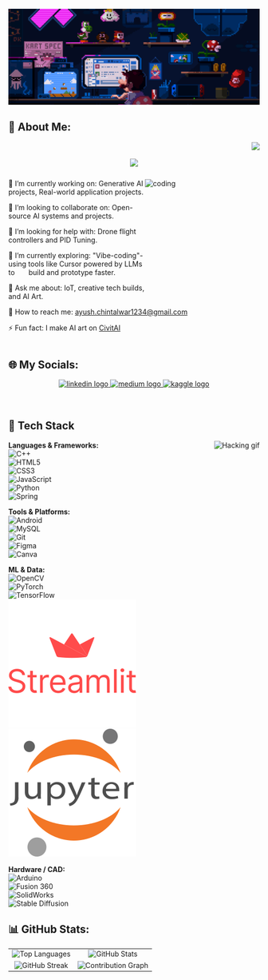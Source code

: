 [![MasterHead](https://github.com/tusharpatil2912/tusharpatil2912/blob/main/banner.gif)](https://ayush-chintalwar.netlify.app/)

## 💫 About Me:
<img align="right" src="https://visitor-badge.laobi.icu/badge?page_id=4yu5h-crtl.4yu5h-crtl" />
<h1 align="center">
    <img src="https://readme-typing-svg.herokuapp.com/?font=Righteous&size=35&center=true&vCenter=true&width=600&height=70&duration=4000&lines=Hi+There!+👋;+I'm+Ayush+Chintalwar!" />
</h1>     

<img align="right" alt="coding" width="230" height="230" src="https://bit.ly/448Fxkj">

🔭 I’m currently working on: Generative AI projects, Real-world application projects.

👯 I’m looking to collaborate on: Open-source AI systems and projects.

🤝 I’m looking for help with: Drone flight controllers and PID Tuning.

🌱 I’m currently exploring: "Vibe-coding"- using tools like Cursor powered by LLMs to &nbsp;&nbsp;&nbsp;&nbsp;&nbsp;&nbsp;build and prototype faster.

💬 Ask me about: IoT, creative tech builds, and AI Art.

📩 How to reach me: ayush.chintalwar1234@gmail.com

⚡ Fun fact: I make AI art on [CivitAI](https://civitai.green/user/Dxrek)
<br><br>

## 🌐 My Socials:
<div align="center">
  <a href="https://www.linkedin.com/in/ayush-chintalwar-18b9b1259/" target="_blank">
    <img src="https://img.shields.io/static/v1?message=LinkedIn&logo=linkedin&label=&color=0077B5&logoColor=white&labelColor=&style=flat" height="37" alt="linkedin logo"  />
  </a>
  <a href="https://medium.com/@mindofmachina" target="_blank">
    <img src="https://img.shields.io/static/v1?message=Medium&logo=medium&label=&color=12100E&logoColor=white&labelColor=&style=flat" height="37" alt="medium logo"  />
  </a>
  <a href="https://kaggle.com/ayush1364" target="_blank">
    <img src="https://img.shields.io/static/v1?message=Kaggle&logo=kaggle&label=&color=20BEFF&logoColor=white&labelColor=&style=flat" height="37" alt="kaggle logo"  />
  </a>
</div>
<br><br>

## 🧰 Tech Stack

<img align="right" alt="Hacking gif" height="180" src="https://media.tenor.com/rePDfDWO3XoAAAAd/hacking.gif" />

**Languages & Frameworks:**  
![C++](https://cdn.jsdelivr.net/gh/devicons/devicon/icons/cplusplus/cplusplus-original.svg#gh-dark-mode-only)  
![HTML5](https://cdn.jsdelivr.net/gh/devicons/devicon/icons/html5/html5-original.svg#gh-dark-mode-only)  
![CSS3](https://cdn.jsdelivr.net/gh/devicons/devicon/icons/css3/css3-original.svg#gh-dark-mode-only)  
![JavaScript](https://cdn.jsdelivr.net/gh/devicons/devicon/icons/javascript/javascript-original.svg#gh-dark-mode-only)  
![Python](https://cdn.jsdelivr.net/gh/devicons/devicon/icons/python/python-original.svg#gh-dark-mode-only)  
![Spring](https://cdn.jsdelivr.net/gh/devicons/devicon/icons/spring/spring-original.svg#gh-dark-mode-only)

**Tools & Platforms:**  
![Android](https://cdn.jsdelivr.net/gh/devicons/devicon/icons/android/android-original.svg#gh-dark-mode-only)  
![MySQL](https://cdn.jsdelivr.net/gh/devicons/devicon/icons/mysql/mysql-original.svg#gh-dark-mode-only)  
![Git](https://cdn.jsdelivr.net/gh/devicons/devicon/icons/git/git-original.svg#gh-dark-mode-only)  
![Figma](https://cdn.jsdelivr.net/gh/devicons/devicon/icons/figma/figma-original.svg#gh-dark-mode-only)  
![Canva](https://cdn.jsdelivr.net/gh/devicons/devicon/icons/canva/canva-original.svg#gh-dark-mode-only)

**ML & Data:**  
![OpenCV](https://www.vectorlogo.zone/logos/opencv/opencv-icon.svg)  
![PyTorch](https://www.vectorlogo.zone/logos/pytorch/pytorch-icon.svg)  
![TensorFlow](https://www.vectorlogo.zone/logos/tensorflow/tensorflow-icon.svg)  
![Streamlit](https://github.com/devicons/devicon/blob/master/icons/streamlit/streamlit-plain-wordmark.svg)  
![Jupyter](https://github.com/devicons/devicon/blob/master/icons/jupyter/jupyter-original-wordmark.svg)

**Hardware / CAD:**  
![Arduino](https://cdn.worldvectorlogo.com/logos/arduino-1.svg)  
![Fusion 360](https://upload.wikimedia.org/wikipedia/commons/3/3a/Autodesk_Fusion_360_logo.svg)  
![SolidWorks](https://upload.wikimedia.org/wikipedia/commons/thumb/3/35/Solidworks_logo.svg/640px-Solidworks_logo.svg.png)  
![Stable Diffusion](https://upload.wikimedia.org/wikipedia/commons/thumb/d/d7/Stable_Diffusion_logo.svg/2560px-Stable_Diffusion_logo.svg.png)



## 📊 GitHub Stats:
<table>
  <tr>
    <td align="center">
      <img src="https://github-readme-stats.vercel.app/api/top-langs/?username=4yu5h-crtl&layout=compact&theme=radical&hide_border=false&include_all_commits=false&count_private=false" alt="Top Languages"/>
    </td>
    <td align="center">
      <img src="https://github-readme-stats.vercel.app/api?username=4yu5h-crtl&theme=radical&hide_border=false&include_all_commits=false&count_private=false" alt="GitHub  Stats" />
    </td>
  </tr>
  <tr>
    <td align="center">
      <img src="https://github-readme-streak-stats.herokuapp.com/?user=4yu5h-crtl&theme=radical&hide_border=false" alt="GitHub Streak" />
    </td>
    <td align="center">
      <img src="https://github-readme-activity-graph.vercel.app/graph?username=4yu5h-crtl&area=true&hide_border=true&theme=redical" alt="Contribution Graph" height="203" />
    </td>
  </tr>
</table>

<!--
<picture>
  <source media="(prefers-color-scheme: dark)" srcset="https://raw.githubusercontent.com/4yu5h-crtl/4yu5h-crtl/output/github-snake-dark.svg" />
  <source media="(prefers-color-scheme: light)" srcset="https://raw.githubusercontent.com/4yu5h-crtl/4yu5h-crtl/output/github-snake.svg" />
  <img alt="github-snake" src="https://raw.githubusercontent.com/4yu5h-crtl/4yu5h-crtl/output/github-snake.svg" />
</picture>
-->
